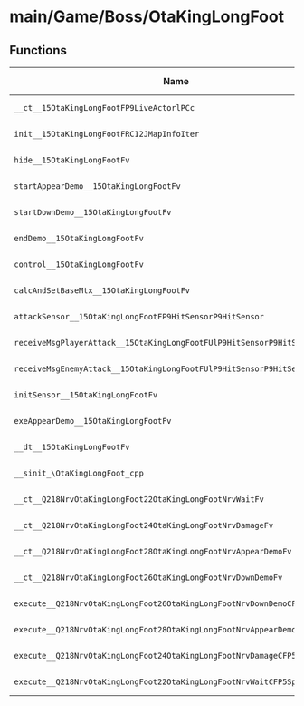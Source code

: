 # main/Game/Boss/OtaKingLongFoot

## Functions

| Name | Address | Match % |
|------|---------|---------|
| `__ct__15OtaKingLongFootFP9LiveActorlPCc` | `0x8006D740` | :x: (0.0%) |
| `init__15OtaKingLongFootFRC12JMapInfoIter` | `0x8006D7AC` | :x: (0.0%) |
| `hide__15OtaKingLongFootFv` | `0x8006D828` | :x: (0.0%) |
| `startAppearDemo__15OtaKingLongFootFv` | `0x8006D870` | :x: (0.0%) |
| `startDownDemo__15OtaKingLongFootFv` | `0x8006D878` | :x: (0.0%) |
| `endDemo__15OtaKingLongFootFv` | `0x8006D880` | :x: (0.0%) |
| `control__15OtaKingLongFootFv` | `0x8006D888` | :x: (0.0%) |
| `calcAndSetBaseMtx__15OtaKingLongFootFv` | `0x8006D890` | :x: (0.0%) |
| `attackSensor__15OtaKingLongFootFP9HitSensorP9HitSensor` | `0x8006D8EC` | :x: (0.0%) |
| `receiveMsgPlayerAttack__15OtaKingLongFootFUlP9HitSensorP9HitSensor` | `0x8006D984` | :x: (0.0%) |
| `receiveMsgEnemyAttack__15OtaKingLongFootFUlP9HitSensorP9HitSensor` | `0x8006D9D0` | :x: (0.0%) |
| `initSensor__15OtaKingLongFootFv` | `0x8006DA18` | :x: (0.0%) |
| `exeAppearDemo__15OtaKingLongFootFv` | `0x8006DB50` | :x: (0.0%) |
| `__dt__15OtaKingLongFootFv` | `0x8006DBC8` | :x: (0.0%) |
| `__sinit_\OtaKingLongFoot_cpp` | `0x8006DC20` | :x: (0.0%) |
| `__ct__Q218NrvOtaKingLongFoot22OtaKingLongFootNrvWaitFv` | `0x8006DC5C` | :x: (0.0%) |
| `__ct__Q218NrvOtaKingLongFoot24OtaKingLongFootNrvDamageFv` | `0x8006DC6C` | :x: (0.0%) |
| `__ct__Q218NrvOtaKingLongFoot28OtaKingLongFootNrvAppearDemoFv` | `0x8006DC7C` | :x: (0.0%) |
| `__ct__Q218NrvOtaKingLongFoot26OtaKingLongFootNrvDownDemoFv` | `0x8006DC8C` | :x: (0.0%) |
| `execute__Q218NrvOtaKingLongFoot26OtaKingLongFootNrvDownDemoCFP5Spine` | `0x8006DC9C` | :x: (0.0%) |
| `execute__Q218NrvOtaKingLongFoot28OtaKingLongFootNrvAppearDemoCFP5Spine` | `0x8006DCE8` | :x: (0.0%) |
| `execute__Q218NrvOtaKingLongFoot24OtaKingLongFootNrvDamageCFP5Spine` | `0x8006DCF0` | :x: (0.0%) |
| `execute__Q218NrvOtaKingLongFoot22OtaKingLongFootNrvWaitCFP5Spine` | `0x8006DD44` | :x: (0.0%) |